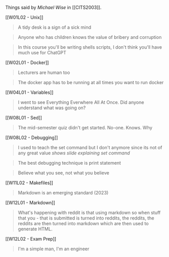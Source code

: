 Things said by <cite>Michael Wise</cite> in [[CITS2003]].

[[W01L02 - Unix]]

> A tidy desk is a sign of a sick mind  
  
> Anyone who has children knows the value of bribery and corruption  

> In this course you'll be writing shells scripts, I don't think you'll have much use for ChatGPT

[[W02L01 - Docker]]

> Lecturers are human too

> The docker app has to be running at all times you want to run docker

[[W04L01 - Variables]]

> I went to see Everything Everwhere All At Once.  Did anyone understand what was going on?

[[W08L01 - Sed]]

> The mid-semester quiz didn't get started. No-one. Knows. Why

[[W08L02 - Debugging]]

> I used to teach the set command but I don't anymore since its not of any great value *shows slide explaining set command*

> The best debugging technique is print statement

> Believe what you see, not what you believe

[[W11L02 - Makefiles]]

> Markdown is an emerging standard (2023)

[[W12L01 - Markdown]]

> What's happening with reddit is that using markdown so when stuff that you - that is submitted is turned into reddits, the reddits, the reddits are then turned into markdown which are then used to generate HTML.

[[W12L02 - Exam Prep]]

> I'm a simple man, I'm an engineer